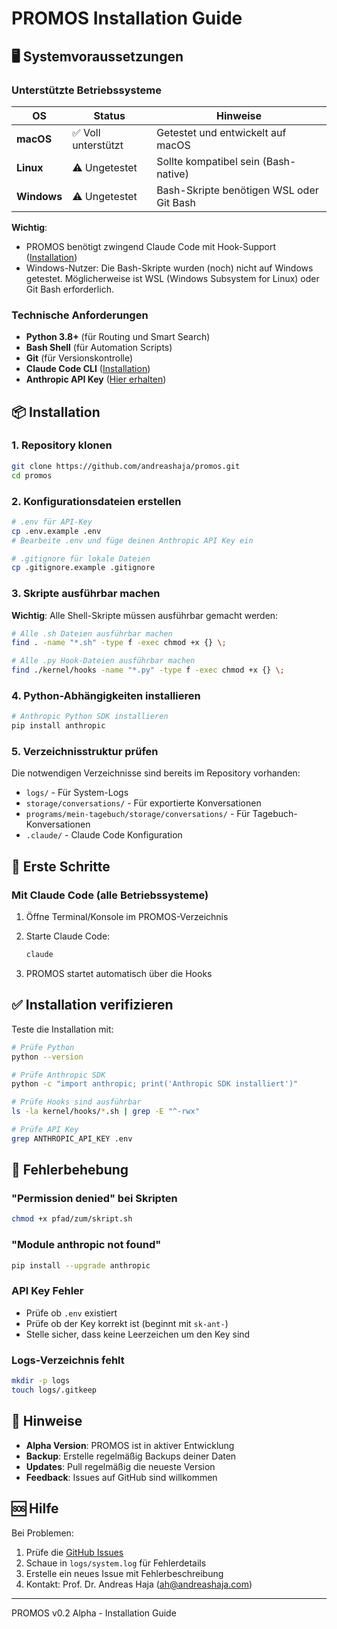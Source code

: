 # PROMOS Installation Guide

## 🖥️ Systemvoraussetzungen

### Unterstützte Betriebssysteme

| OS | Status | Hinweise |
|---|---|---|
| **macOS** | ✅ Voll unterstützt | Getestet und entwickelt auf macOS |
| **Linux** | ⚠️ Ungetestet | Sollte kompatibel sein (Bash-native) |
| **Windows** | ⚠️ Ungetestet | Bash-Skripte benötigen WSL oder Git Bash |

**Wichtig**: 
- PROMOS benötigt zwingend Claude Code mit Hook-Support ([Installation](https://docs.anthropic.com/en/docs/claude-code/setup))
- Windows-Nutzer: Die Bash-Skripte wurden (noch) nicht auf Windows getestet. Möglicherweise ist WSL (Windows Subsystem for Linux) oder Git Bash erforderlich.

### Technische Anforderungen

- **Python 3.8+** (für Routing und Smart Search)
- **Bash Shell** (für Automation Scripts)
- **Git** (für Versionskontrolle)
- **Claude Code CLI** ([Installation](https://docs.anthropic.com/en/docs/claude-code/setup))
- **Anthropic API Key** ([Hier erhalten](https://console.anthropic.com/settings/keys))

## 📦 Installation

### 1. Repository klonen

```bash
git clone https://github.com/andreashaja/promos.git
cd promos
```

### 2. Konfigurationsdateien erstellen

```bash
# .env für API-Key
cp .env.example .env
# Bearbeite .env und füge deinen Anthropic API Key ein

# .gitignore für lokale Dateien
cp .gitignore.example .gitignore
```

### 3. Skripte ausführbar machen

**Wichtig**: Alle Shell-Skripte müssen ausführbar gemacht werden:

```bash
# Alle .sh Dateien ausführbar machen
find . -name "*.sh" -type f -exec chmod +x {} \;

# Alle .py Hook-Dateien ausführbar machen
find ./kernel/hooks -name "*.py" -type f -exec chmod +x {} \;
```

### 4. Python-Abhängigkeiten installieren

```bash
# Anthropic Python SDK installieren
pip install anthropic
```

### 5. Verzeichnisstruktur prüfen

Die notwendigen Verzeichnisse sind bereits im Repository vorhanden:

- `logs/` - Für System-Logs
- `storage/conversations/` - Für exportierte Konversationen  
- `programs/mein-tagebuch/storage/conversations/` - Für Tagebuch-Konversationen
- `.claude/` - Claude Code Konfiguration

## 🚀 Erste Schritte

### Mit Claude Code (alle Betriebssysteme)

1. Öffne Terminal/Konsole im PROMOS-Verzeichnis
2. Starte Claude Code:

   ```bash
   claude
   ```

3. PROMOS startet automatisch über die Hooks

## ✅ Installation verifizieren

Teste die Installation mit:

```bash
# Prüfe Python
python --version

# Prüfe Anthropic SDK
python -c "import anthropic; print('Anthropic SDK installiert')"

# Prüfe Hooks sind ausführbar
ls -la kernel/hooks/*.sh | grep -E "^-rwx"

# Prüfe API Key
grep ANTHROPIC_API_KEY .env
```

## 🔧 Fehlerbehebung

### "Permission denied" bei Skripten

```bash
chmod +x pfad/zum/skript.sh
```

### "Module anthropic not found"

```bash
pip install --upgrade anthropic
```

### API Key Fehler

- Prüfe ob `.env` existiert
- Prüfe ob der Key korrekt ist (beginnt mit `sk-ant-`)
- Stelle sicher, dass keine Leerzeichen um den Key sind

### Logs-Verzeichnis fehlt

```bash
mkdir -p logs
touch logs/.gitkeep
```

## 📝 Hinweise

- **Alpha Version**: PROMOS ist in aktiver Entwicklung
- **Backup**: Erstelle regelmäßig Backups deiner Daten
- **Updates**: Pull regelmäßig die neueste Version
- **Feedback**: Issues auf GitHub sind willkommen

## 🆘 Hilfe

Bei Problemen:

1. Prüfe die [GitHub Issues](https://github.com/andreashaja/promos/issues)
2. Schaue in `logs/system.log` für Fehlerdetails
3. Erstelle ein neues Issue mit Fehlerbeschreibung
4. Kontakt: Prof. Dr. Andreas Haja (ah@andreashaja.com)

---

PROMOS v0.2 Alpha - Installation Guide
